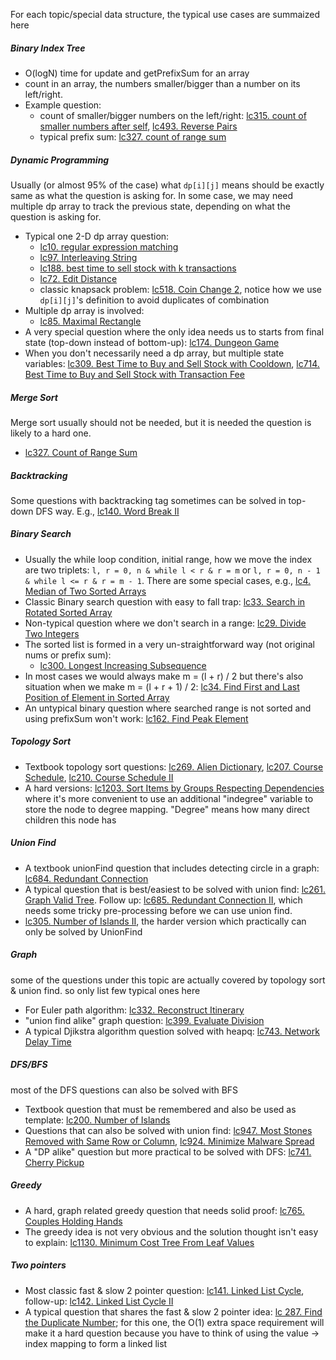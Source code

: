 
For each topic/special data structure, the typical use cases are summaized here

##### Binary Index Tree
* O(logN) time for update and getPrefixSum for an array
* count in an array, the numbers smaller/bigger than a number on its left/right. 
* Example question: 
    * count of smaller/bigger numbers on the left/right: [lc315. count of smaller numbers after self](https://leetcode.com/problems/count-of-smaller-numbers-after-self/), [lc493. Reverse Pairs](https://leetcode.com/problems/reverse-pairs/)
    * typical prefix sum: [lc327. count of range sum](https://leetcode.com/problems/count-of-range-sum/)


##### Dynamic Programming
Usually (or almost 95% of the case) what `dp[i][j]` means should be exactly same as what the question is asking for. In some case, we may need multiple dp array to track the previous state, depending on what the question is asking for.
* Typical one 2-D dp array question:
    * [lc10. regular expression matching](https://leetcode.com/problems/regular-expression-matching/)
    * [lc97. Interleaving String](https://leetcode.com/problems/interleaving-string/)
    * [lc188. best time to sell stock with k transactions](https://leetcode.com/problems/best-time-to-buy-and-sell-stock-iv/)
    * [lc72. Edit Distance](https://leetcode.com/problems/edit-distance/)
    * classic knapsack problem: [lc518. Coin Change 2](https://leetcode.com/problems/coin-change-2/), notice how we use `dp[i][j]`'s definition to avoid duplicates of combination
* Multiple dp array is involved:
    * [lc85. Maximal Rectangle](https://leetcode.com/problems/maximal-rectangle/)
* A very special question where the only idea needs us to starts from final state (top-down instead of bottom-up): [lc174. Dungeon Game](https://leetcode.com/problems/dungeon-game/)
* When you don't necessarily need a dp array, but multiple state variables: [lc309. Best Time to Buy and Sell Stock with Cooldown](https://leetcode.com/problems/best-time-to-buy-and-sell-stock-with-cooldown/), [lc714. Best Time to Buy and Sell Stock with Transaction Fee](https://leetcode.com/problems/best-time-to-buy-and-sell-stock-with-transaction-fee/)


##### Merge Sort
Merge sort usually should not be needed, but it is needed the question is likely to a hard one.
* [lc327. Count of Range Sum](https://leetcode.com/problems/count-of-range-sum/)


##### Backtracking
Some questions with backtracking tag sometimes can be solved in top-down DFS way. E.g., [lc140. Word Break II](https://leetcode.com/problems/word-break-ii/)


##### Binary Search
* Usually the while loop condition, initial range, how we move the index are two triplets: `l, r = 0, n & while l < r & r = m` or `l, r = 0, n - 1 & while l <= r & r = m - 1`. There are some special cases, e.g., [lc4. Median of Two Sorted Arrays](https://leetcode.com/problems/median-of-two-sorted-arrays/)
* Classic Binary search question with easy to fall trap: [lc33. Search in Rotated Sorted Array](https://leetcode.com/problems/search-in-rotated-sorted-array/)
* Non-typical question where we don't search in a range: [lc29. Divide Two Integers](https://leetcode.com/problems/divide-two-integers/submissions/)
* The sorted list is formed in a very un-straightforward way (not original nums or prefix sum):
    * [lc300. Longest Increasing Subsequence](https://leetcode.com/problems/longest-increasing-subsequence/)
* In most cases we would always make m = (l + r) / 2 but there's also situation when we make m = (l + r + 1) / 2: [lc34. Find First and Last Position of Element in Sorted Array](https://leetcode.com/problems/find-first-and-last-position-of-element-in-sorted-array/submissions/)
* An untypical binary question where searched range is not sorted and using prefixSum won't work: [lc162. Find Peak Element](https://leetcode.com/problems/find-peak-element/)


##### Topology Sort
* Textbook topology sort questions: [lc269. Alien Dictionary](https://leetcode.com/problems/alien-dictionary/), [lc207. Course Schedule](https://leetcode.com/problems/course-schedule/), [lc210. Course Schedule II](https://leetcode.com/problems/course-schedule-ii/) 
* A hard versions: [lc1203. Sort Items by Groups Respecting Dependencies](https://leetcode.com/problems/sort-items-by-groups-respecting-dependencies/) where it's more convenient to use an additional "indegree" variable to store the node to degree mapping. "Degree" means how many direct children this node has  


##### Union Find
* A textbook unionFind question that includes detecting circle in a graph: [lc684. Redundant Connection](https://leetcode.com/problems/redundant-connection/)
* A typical question that is best/easiest to be solved with union find: [lc261. Graph Valid Tree](https://leetcode.com/problems/graph-valid-tree/). Follow up: [lc685. Redundant Connection II](https://leetcode.com/problems/redundant-connection-ii/), which needs some tricky pre-processing before we can use union find.
* [lc305. Number of Islands II](https://leetcode.com/problems/number-of-islands-ii/), the harder version which practically can only be solved by UnionFind


##### Graph
some of the questions under this topic are actually covered by topology sort & union find. so only list few typical ones here
* For Euler path algorithm: [lc332. Reconstruct Itinerary](https://leetcode.com/problems/reconstruct-itinerary/)
* "union find alike" graph question: [lc399. Evaluate Division](https://leetcode.com/problems/evaluate-division/)
* A typical Djikstra algorithm question solved with heapq: [lc743. Network Delay Time](https://leetcode.com/problems/network-delay-time/)


##### DFS/BFS
most of the DFS questions can also be solved with BFS
* Textbook question that must be remembered and also be used as template: [lc200. Number of Islands](https://leetcode.com/problems/number-of-islands/)
* Questions that can also be solved with union find: [lc947. Most Stones Removed with Same Row or Column](https://leetcode.com/problems/most-stones-removed-with-same-row-or-column/), [lc924. Minimize Malware Spread](https://leetcode.com/problems/minimize-malware-spread/)
* A "DP alike" question but more practical to be solved with DFS: [lc741. Cherry Pickup](https://leetcode.com/problems/cherry-pickup/)


##### Greedy
* A hard, graph related greedy question that needs solid proof: [lc765. Couples Holding Hands](https://leetcode.com/problems/couples-holding-hands/)
* The greedy idea is not very obvious and the solution thought isn't easy to explain: [lc1130. Minimum Cost Tree From Leaf Values](https://leetcode.com/problems/minimum-cost-tree-from-leaf-values/)


##### Two pointers
* Most classic fast & slow 2 pointer question: [lc141. Linked List Cycle](https://leetcode.com/problems/linked-list-cycle/), follow-up: [lc142. Linked List Cycle II](https://leetcode.com/problems/linked-list-cycle-ii/)
* A typical question that shares the fast & slow 2 pointer idea: [lc 287. Find the Duplicate Number](https://leetcode.com/problems/find-the-duplicate-number/); for this one, the O(1) extra space requirement will make it a hard question because you have to think of using the value -> index mapping to form a linked list
